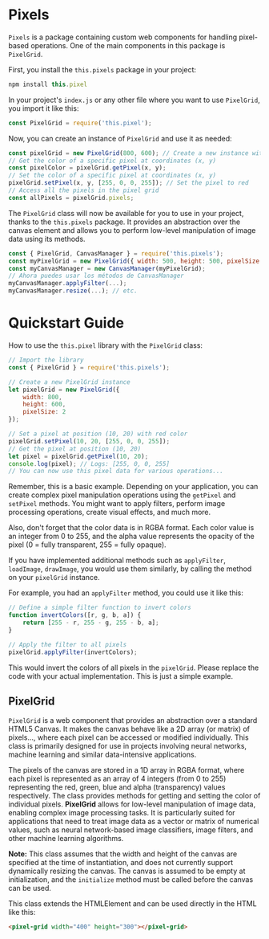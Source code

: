 # Pixels
`Pixels` is a package containing custom web components for handling pixel-based operations. One of the main components in this package is `PixelGrid`.

First, you install the `this.pixels` package in your project:

```js
npm install this.pixel
```

In your project's `index.js` or any other file where you want to use `PixelGrid`, you import it like this:

```js
const PixelGrid = require('this.pixel');
```

Now, you can create an instance of `PixelGrid` and use it as needed:

```js
const pixelGrid = new PixelGrid(800, 600); // Create a new instance with width 800 and height 600
// Get the color of a specific pixel at coordinates (x, y)
const pixelColor = pixelGrid.getPixel(x, y);
// Set the color of a specific pixel at coordinates (x, y)
pixelGrid.setPixel(x, y, [255, 0, 0, 255]); // Set the pixel to red
// Access all the pixels in the pixel grid
const allPixels = pixelGrid.pixels;
```

The `PixelGrid` class will now be available for you to use in your project, thanks to the `this.pixels` package. It provides an abstraction over the canvas element and allows you to perform low-level manipulation of image data using its methods.

```js
const { PixelGrid, CanvasManager } = require('this.pixels');
const myPixelGrid = new PixelGrid({ width: 500, height: 500, pixelSize: 2 }); 
const myCanvasManager = new CanvasManager(myPixelGrid);
// Ahora puedes usar los métodos de CanvasManager
myCanvasManager.applyFilter(...);
myCanvasManager.resize(...); // etc.
```

#  Quickstart Guide

 How to use the `this.pixel` library with the `PixelGrid` class:

```js
// Import the library
const { PixelGrid } = require('this.pixels');

// Create a new PixelGrid instance
let pixelGrid = new PixelGrid({
    width: 800, 
    height: 600,
    pixelSize: 2
});

// Set a pixel at position (10, 20) with red color
pixelGrid.setPixel(10, 20, [255, 0, 0, 255]);
// Get the pixel at position (10, 20)
let pixel = pixelGrid.getPixel(10, 20);
console.log(pixel); // Logs: [255, 0, 0, 255]
// You can now use this pixel data for various operations...
```

Remember, this is a basic example. Depending on your application, you can create complex pixel manipulation operations using the `getPixel` and `setPixel` methods. You might want to apply filters, perform image processing operations, create visual effects, and much more.

Also, don't forget that the color data is in RGBA format. Each color value is an integer from 0 to 255, and the alpha value represents the opacity of the pixel (0 = fully transparent, 255 = fully opaque).

If you have implemented additional methods such as `applyFilter`, `loadImage`, `drawImage`, you would use them similarly, by calling the method on your `pixelGrid` instance.

For example, you had an `applyFilter` method, you could use it like this:

```js
// Define a simple filter function to invert colors
function invertColors([r, g, b, a]) {
    return [255 - r, 255 - g, 255 - b, a];
}

// Apply the filter to all pixels
pixelGrid.applyFilter(invertColors);
```

This would invert the colors of all pixels in the `pixelGrid`. Please replace the code with your actual implementation. This is just a simple example.

## PixelGrid
`PixelGrid` is a web component that provides an abstraction over a standard HTML5 Canvas. It makes the canvas behave like a 2D array (or matrix) of pixels..., where each pixel can be accessed or modified individually. This class is primarily designed for use in projects involving neural networks, machine learning and similar data-intensive applications.

The pixels of the canvas are stored in a 1D array in RGBA format, where each pixel is represented as an array of 4 integers (from 0 to 255) representing the red, green, blue and alpha (transparency) values respectively. The class provides methods for getting and setting the color of individual pixels. **PixelGrid** allows for low-level manipulation of image data, enabling complex image processing tasks. It is particularly suited for applications that need to treat image data as a vector or matrix of numerical values, such as neural network-based image classifiers, image filters, and other machine learning algorithms.

**Note:** This class assumes that the width and height of the canvas are specified at the time of instantiation, and does not currently support dynamically resizing the canvas. The canvas is assumed to be empty at initialization, and the `initialize` method must be called before the canvas can be used.


This class extends the HTMLElement and can be used directly in the HTML like this:

```html
<pixel-grid width="400" height="300"></pixel-grid>
```
